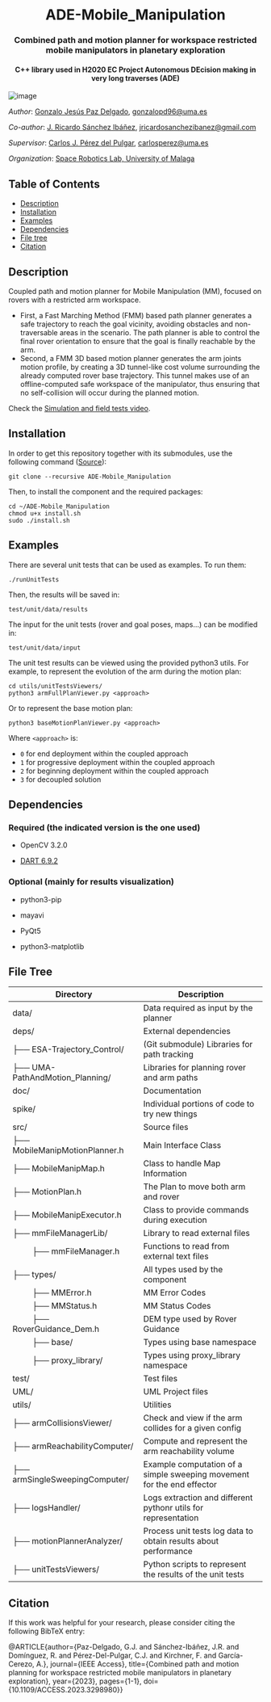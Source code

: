 <h1 align="center">ADE-Mobile_Manipulation</h1>

<h3 align="center">Combined path and motion planner for workspace restricted mobile manipulators in planetary exploration</h3>


<h4 align="center">C++ library used in H2020 EC Project Autonomous DEcision making in very long traverses (ADE)</h4>

![image](https://user-images.githubusercontent.com/37618448/226581695-0f960cca-62d7-466f-a9d4-4c4b6082c896.png)


*Author*: [Gonzalo Jesús Paz Delgado](https://github.com/gonzalopd96), gonzalopd96@uma.es

*Co-author*: [J. Ricardo Sánchez Ibáñez](https://jricardosan-tech.carrd.co/#aboutme),  jricardosanchezibanez@gmail.com

*Supervisor*: [Carlos J. Pérez del Pulgar](https://github.com/carlibiri), carlosperez@uma.es

*Organization*: [Space Robotics Lab, University of Malaga](https://www.uma.es/space-robotics)


## Table of Contents
  * [Description](#description)
  * [Installation](#installation)
  * [Examples](#examples)
  * [Dependencies](#dependencies)
  * [File tree](#file-tree)
  * [Citation](#citation)


## Description
Coupled path and motion planner for Mobile Manipulation (MM), focused on rovers with a restricted arm workspace. 
- First, a Fast Marching Method (FMM) based path planner generates a safe trajectory to reach the goal vicinity, avoiding obstacles and non-traversable areas in the scenario. The path planner is able to control the final rover orientation to ensure that the goal is finally reachable by the arm.
- Second, a FMM 3D based motion planner generates the arm joints motion profile, by creating a 3D tunnel-like cost volume surrounding the already computed rover base trajectory. This tunnel makes use of an offline-computed safe workspace of the manipulator, thus ensuring that no self-collision will occur during the planned motion.

Check the [Simulation and field tests video](https://youtu.be/I-cEbNgtQ9c).

## Installation

In order to get this repository together with its submodules, use the following command ([Source](https://www.vogella.com/tutorials/GitSubmodules/article.html)):

```
git clone --recursive ADE-Mobile_Manipulation
```

Then, to install the component and the required packages:

```
cd ~/ADE-Mobile_Manipulation
chmod u+x install.sh
sudo ./install.sh
```

## Examples
There are several unit tests that can be used as examples. To run them:

```
./runUnitTests
```

Then, the results will be saved in:
```
test/unit/data/results
```

The input for the unit tests (rover and goal poses, maps...) can be modified in:
```
test/unit/data/input
```

The unit test results can be viewed using the provided python3 utils. For example, to represent the evolution of the arm during the motion plan:
```
cd utils/unitTestsViewers/
python3 armFullPlanViewer.py <approach>
```

Or to represent the base motion plan:

```
python3 baseMotionPlanViewer.py <approach>
```

Where ```<approach>``` is:
- ```0``` for end deployment within the coupled approach
- ```1``` for progressive deployment within the coupled approach
- ```2``` for beginning deployment within the coupled approach
- ```3``` for decoupled solution

## Dependencies

### Required (the indicated version is the one used)

- OpenCV 3.2.0

- [DART 6.9.2](https://dartsim.github.io/install_dart_on_ubuntu.html)

### Optional (mainly for results visualization)

- python3-pip

- mayavi

- PyQt5

- python3-matplotlib

## File Tree


| Directory         |       Description                             |
| ----------------- | ------------------------                      |
| data/             | Data required as input by the planner         |
| deps/             | External dependencies                         |
| ├── ESA-Trajectory_Control/ | (Git submodule) Libraries for path tracking|
| ├── UMA-PathAndMotion_Planning/ | Libraries for planning rover and arm paths|
| doc/              | Documentation                                 |
| spike/            | Individual portions of code to try new things |
| src/              | Source files                                  |
| ├── MobileManipMotionPlanner.h | Main Interface Class             |
| ├── MobileManipMap.h | Class to handle Map Information            |
| ├── MotionPlan.h | The Plan to move both arm and rover            |
| ├── MobileManipExecutor.h | Class to provide commands during execution|
| ├── mmFileManagerLib/ | Library to read external files|
| &nbsp;&nbsp;&nbsp;&nbsp;&nbsp;&nbsp;&nbsp;&nbsp;   ├──  mmFileManager.h | Functions to read from external text files|
| ├── types/ | All types used by the component|
| &nbsp;&nbsp;&nbsp;&nbsp;&nbsp;&nbsp;&nbsp;&nbsp; ├──  MMError.h | MM Error Codes|
| &nbsp;&nbsp;&nbsp;&nbsp;&nbsp;&nbsp;&nbsp;&nbsp;   ├──  MMStatus.h | MM Status Codes|
| &nbsp;&nbsp;&nbsp;&nbsp;&nbsp;&nbsp;&nbsp;&nbsp;   ├──  RoverGuidance_Dem.h | DEM type used by Rover Guidance|
| &nbsp;&nbsp;&nbsp;&nbsp;&nbsp;&nbsp;&nbsp;&nbsp;   ├──  base/ | Types using base namespace|
| &nbsp;&nbsp;&nbsp;&nbsp;&nbsp;&nbsp;&nbsp;&nbsp;  ├──  proxy_library/ | Types using proxy_library namespace|
| test/             | Test files                                    |
| UML/              | UML Project files                             |
| utils/            | Utilities                                     |
| ├── armCollisionsViewer/ | Check and view if the arm collides for a given config |
| ├── armReachabilityComputer/ | Compute and represent the arm reachability volume |
| ├── armSingleSweepingComputer/ | Example computation of a simple sweeping movement for the end effector |
| ├── logsHandler/ | Logs extraction and different pythonr utils for representation |
| ├── motionPlannerAnalyzer/ | Process unit tests log data to obtain results about performance |
| ├── unitTestsViewers/ | Python scripts to represent the results of the unit tests |

## Citation

If this work was helpful for your research, please consider citing the following BibTeX entry:

@ARTICLE{author={Paz-Delgado, G.J. and Sánchez-Ibáñez, J.R. and Domínguez, R. and Pérez-Del-Pulgar, C.J. and Kirchner, F. and García-Cerezo, A.},
  journal={IEEE Access},
  title={Combined path and motion planning for workspace restricted mobile manipulators in planetary exploration},
  year={2023},
  pages={1-1},
  doi={10.1109/ACCESS.2023.3298980}}
